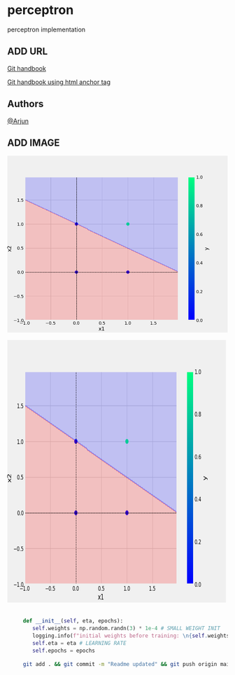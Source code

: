 # perceptron
perceptron implementation

## ADD URL

[Git handbook](https://guides.github.com/introduction/git-handbook/)

<a href="https://guides.github.com/introduction/git-handbook/)"> Git handbook using html anchor tag</a>

## Authors

[@Arjun](https://github.com/arjunaju123)


## ADD IMAGE

![sample image](plots/and.png)

<img src="plots\and.png" alt="Image cannot be displayed" width="500" height="600">

```python

     def __init__(self, eta, epochs):
        self.weights = np.random.randn(3) * 1e-4 # SMALL WEIGHT INIT
        logging.info(f"initial weights before training: \n{self.weights}")
        self.eta = eta # LEARNING RATE
        self.epochs = epochs 

```
```bash
     git add . && git commit -m "Readme updated" && git push origin main
```



